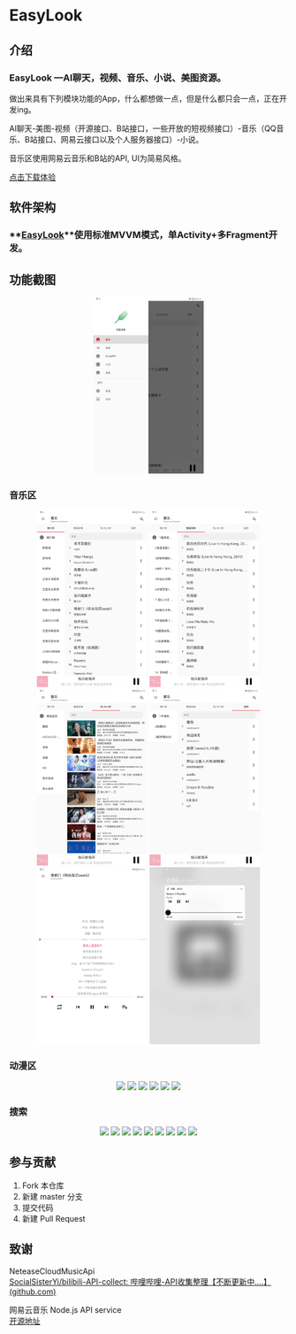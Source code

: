# EasyLook

## 介绍
### EasyLook —AI聊天，视频、音乐、小说、美图资源。

做出来具有下列模块功能的App，什么都想做一点，但是什么都只会一点，正在开发ing。

AI聊天-美图-视频（开源接口、B站接口，一些开放的短视频接口）-音乐（QQ音乐、B站接口、网易云接口以及个人服务器接口）-小说。

音乐区使用网易云音乐和B站的API, UI为简易风格。<br>

[点击下载体验](https://github.com/VCE-K/EasyLook/blob/main/app/release/app-release.apk)
<br/>

## 软件架构
### **[EasyLook](https://github.com/VCE-K/EasyLook)**使用标准MVVM模式，单Activity+多Fragment开发。
## 功能截图
<center class="half">
    <img src="https://github.com/VCE-K/EasyLook/blob/main/image/image-20230731174714435.png" width="200px" />
</center>


### 音乐区
<center class="half">
    <img src="https://github.com/VCE-K/EasyLook/blob/main/image/image-20230731164528694.png" width="200px" />
    <img src="https://github.com/VCE-K/EasyLook/blob/main/image/image-20230731164741041.png" width="200px" />
    <img src="https://github.com/VCE-K/EasyLook/blob/main/image/image-20230731175340130.png" width="200px" />
    <img src="https://github.com/VCE-K/EasyLook/blob/main/image/image-20230731175417055.png" width="200px" />
    <img src="https://github.com/VCE-K/EasyLook/blob/main/image/image-20230731180414079.png" width="200px" />
    <img src="https://github.com/VCE-K/EasyLook/blob/main/image/image-20230731180545641.png" width="200px" />
</center>


### 动漫区
<center class="half">
    <img src="https://mikochat.oss-ap-northeast-1.aliyuncs.com/Screenshoots/miko/anime/19.jpg" width="200px" />
    <img src="https://mikochat.oss-ap-northeast-1.aliyuncs.com/Screenshoots/miko/anime/20.jpg" width="200px" />
    <img src="https://mikochat.oss-ap-northeast-1.aliyuncs.com/Screenshoots/miko/anime/21.jpg" width="200px" />
    <img src="https://mikochat.oss-ap-northeast-1.aliyuncs.com/Screenshoots/miko/anime/22.jpg" width="200px" />
    <img src="https://mikochat.oss-ap-northeast-1.aliyuncs.com/Screenshoots/miko/anime/27.jpg" width="200px" />
    <img src="https://mikochat.oss-ap-northeast-1.aliyuncs.com/Screenshoots/miko/anime/28.jpg" width="200px" />
</center>

### 搜索
<center class="half">
    <img src="https://mikochat.oss-ap-northeast-1.aliyuncs.com/Screenshoots/miko/search/12.jpg" width="200px" />
    <img src="https://mikochat.oss-ap-northeast-1.aliyuncs.com/Screenshoots/miko/search/13.jpg" width="200px" />
    <img src="https://mikochat.oss-ap-northeast-1.aliyuncs.com/Screenshoots/miko/search/14.jpg" width="200px" />
    <img src="https://mikochat.oss-ap-northeast-1.aliyuncs.com/Screenshoots/miko/search/15.jpg" width="200px" />
    <img src="https://mikochat.oss-ap-northeast-1.aliyuncs.com/Screenshoots/miko/search/16.jpg" width="200px" />
    <img src="https://mikochat.oss-ap-northeast-1.aliyuncs.com/Screenshoots/miko/search/17.jpg" width="200px" />
    <img src="https://mikochat.oss-ap-northeast-1.aliyuncs.com/Screenshoots/miko/search/18.jpg" width="200px" />
    <img src="https://mikochat.oss-ap-northeast-1.aliyuncs.com/Screenshoots/miko/game/25.jpg" width="200px" />
    <img src="https://mikochat.oss-ap-northeast-1.aliyuncs.com/Screenshoots/miko/game/26.jpg" width="200px" />
</center>

## 参与贡献
1.  Fork 本仓库
2.  新建 master 分支
3.  提交代码
4.  新建 Pull Request

## 致谢
NeteaseCloudMusicApi<br>[SocialSisterYi/bilibili-API-collect: 哔哩哔哩-API收集整理【不断更新中....】 (github.com)](https://github.com/SocialSisterYi/bilibili-API-collect)<br>

网易云音乐 Node.js API service<br>
[开源地址](https://github.com/Binaryify/NeteaseCloudMusicApi)
